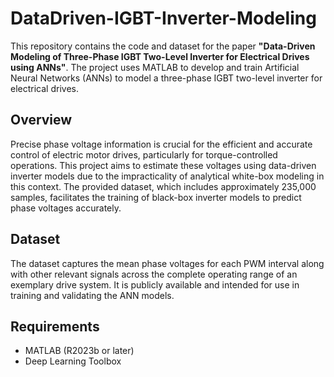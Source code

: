 # DataDriven-IGBT-Inverter-Modeling

This repository contains the code and dataset for the paper **"Data-Driven Modeling of Three-Phase IGBT Two-Level Inverter for Electrical Drives using ANNs"**. The project uses MATLAB to develop and train Artificial Neural Networks (ANNs) to model a three-phase IGBT two-level inverter for electrical drives.

## Overview

Precise phase voltage information is crucial for the efficient and accurate control of electric motor drives, particularly for torque-controlled operations. This project aims to estimate these voltages using data-driven inverter models due to the impracticality of analytical white-box modeling in this context. The provided dataset, which includes approximately 235,000 samples, facilitates the training of black-box inverter models to predict phase voltages accurately.

## Dataset

The dataset captures the mean phase voltages for each PWM interval along with other relevant signals across the complete operating range of an exemplary drive system. It is publicly available and intended for use in training and validating the ANN models.

## Requirements

- MATLAB (R2023b or later)
- Deep Learning Toolbox
